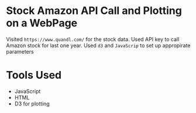# Stock Amazon API Call and Plotting on a WebPage 

Visited `https://www.quandl.com/` for the stock data. Used API key to call Amazon stock for last one year. 
Used `d3` and `JavaScrip` to set up appropirate parameters 

# Tools Used 

* JavaScript 
* HTML
* D3 for plotting 
